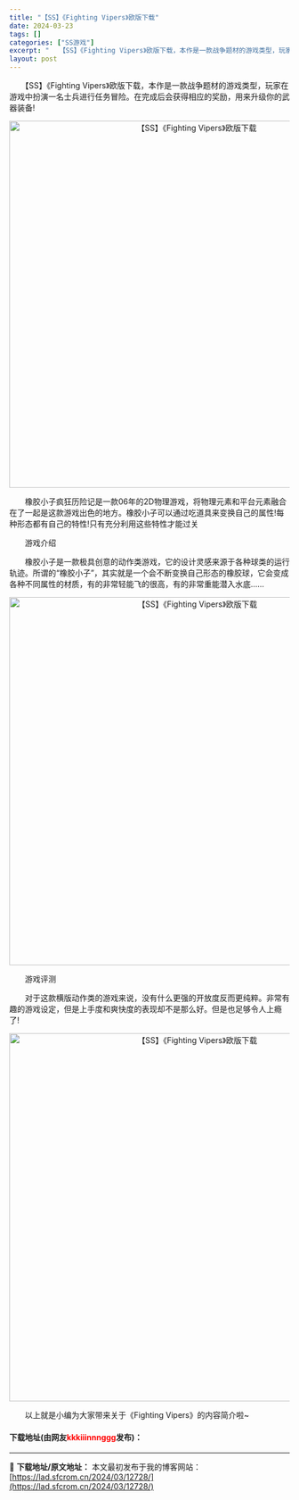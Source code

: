```yaml
---
title: "【SS】《Fighting Vipers》欧版下载"
date: 2024-03-23
tags: []
categories: ["SS游戏"]
excerpt: "　　【SS】《Fighting Vipers》欧版下载，本作是一款战争题材的游戏类型，玩家在游戏中扮演一名士兵进行任务冒险。在完成后会获得相应的奖励，用来升级你的武器装备! 　　橡胶小子疯狂历险记是一款06年的2D物理游戏，将物理元素和平台元素融合在了一起是这款游戏出色的地方。橡胶小子可以通过吃道具&hellip;"
layout: post
---
```


 <p>　　【SS】《Fighting Vipers》欧版下载，本作是一款战争题材的游戏类型，玩家在游戏中扮演一名士兵进行任务冒险。在完成后会获得相应的奖励，用来升级你的武器装备!</p> <p align="center"><img align="" border="0" src="https://lad.sfcrom.cn/wp-content/uploads/2024/03/20240323_65fefe1de4263.png" width="658" alt="【SS】《Fighting Vipers》欧版下载" /></p> <p>　　橡胶小子疯狂历险记是一款06年的2D物理游戏，将物理元素和平台元素融合在了一起是这款游戏出色的地方。橡胶小子可以通过吃道具来变换自己的属性!每种形态都有自己的特性!只有充分利用这些特性才能过关</p> <p>　　游戏介绍</p> <p>　　橡胶小子是一款极具创意的动作类游戏，它的设计灵感来源于各种球类的运行轨迹。所谓的&ldquo;橡胶小子&rdquo;，其实就是一个会不断变换自己形态的橡胶球，它会变成各种不同属性的材质，有的非常轻能飞的很高，有的非常重能潜入水底&hellip;&hellip;</p> <p align="center"><img align="" border="0" src="https://lad.sfcrom.cn/wp-content/uploads/2024/03/20240323_65fefe1eac90d.png" width="660" alt="【SS】《Fighting Vipers》欧版下载" /></p> <p>　　游戏评测</p> <p>　　对于这款横版动作类的游戏来说，没有什么更强的开放度反而更纯粹。非常有趣的游戏设定，但是上手度和爽快度的表现却不是那么好。但是也足够令人上瘾了!</p> <p align="center"><img align="" border="0" src="https://lad.sfcrom.cn/wp-content/uploads/2024/03/20240323_65fefe1f83fde.png" width="660" alt="【SS】《Fighting Vipers》欧版下载" /></p> <p>　　以上就是小编为大家带来关于《Fighting Vipers》的内容简介啦~</p> <p><h4>下载地址(由网友<font color="red">kkkiiinnnggg</font>发布)：</h4></p> 

---
📖 **下载地址/原文地址：** 本文最初发布于我的博客网站：[https://lad.sfcrom.cn/2024/03/12728/](https://lad.sfcrom.cn/2024/03/12728/)
